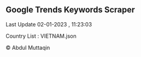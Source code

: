 

## Google Trends Keywords Scraper 
 
Last Update 02-01-2023 , 11:23:03

Country List :
VIETNAM.json



© Abdul Muttaqin 
